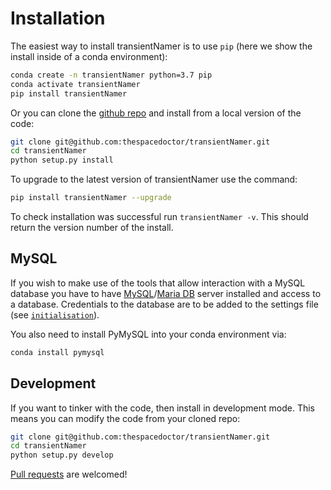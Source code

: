 # Installation

The easiest way to install transientNamer is to use `pip` (here we show the install inside of a conda environment):

``` bash
conda create -n transientNamer python=3.7 pip
conda activate transientNamer
pip install transientNamer
```

Or you can clone the [github repo](https://github.com/thespacedoctor/transientNamer) and install from a local version of the code:

``` bash
git clone git@github.com:thespacedoctor/transientNamer.git
cd transientNamer
python setup.py install
```

To upgrade to the latest version of transientNamer use the command:

``` bash
pip install transientNamer --upgrade
```

To check installation was successful run `transientNamer -v`. This should return the version number of the install.

## MySQL

If you wish to make use of the tools that allow interaction with a MySQL database you have to have [MySQL](https://www.mysql.com/)/[Maria DB](https://mariadb.org/) server installed and access to a database. Credentials to the database are to be added to the settings file (see [`initialisation`](../initialisation.md)).

You also need to install PyMySQL into your conda environment via:

``` bash
conda install pymysql
```

## Development

If you want to tinker with the code, then install in development mode. This means you can modify the code from your cloned repo:

``` bash
git clone git@github.com:thespacedoctor/transientNamer.git
cd transientNamer
python setup.py develop
```

[Pull requests](https://github.com/thespacedoctor/transientNamer/pulls) are welcomed! 

<!-- ### Sublime Snippets

If you use [Sublime Text](https://www.sublimetext.com/) as your code editor, and you're planning to develop your own python code with soxspipe, you might find [my Sublime Snippets](https://github.com/thespacedoctor/transientNamer-Sublime-Snippets) useful. -->


